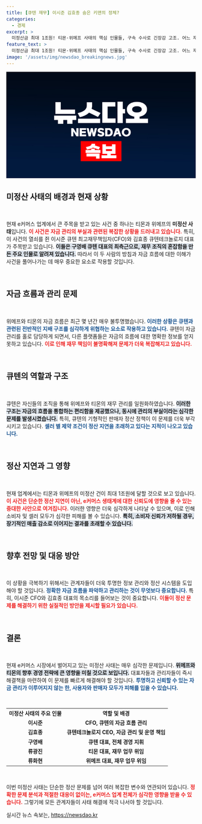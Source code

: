 ```yaml
---
title: [큐텐 재무] 이시준 김효종 숨은 키맨의 정체?
categories:
  - 경제
excerpt: >
  미정산금 최대 1조원! 티몬·위메프 사태의 핵심 인물들, 구속 수사로 긴장감 고조. 어느 재무 담당자들이 숨은 열쇠를 쥐고 있을까? 클릭해서 그 진실을 확인해보세요!
feature_text: >
  미정산금 최대 1조원! 티몬·위메프 사태의 핵심 인물들, 구속 수사로 긴장감 고조. 어느 재무 담당자들이 숨은 열쇠를 쥐고 있을까? 클릭해서 그 진실을 확인해보세요!
image: '/assets/img/newsdao_breakingnews.jpg'
---
```


<p><img src="/assets/img/newsdao_breakingnews.jpg" alt="firstkoreanews 속보" /></p>

<h2 data-ke-size="size26">미정산 사태의 배경과 현재 상황</h2>

<p data-ke-size="size16">&nbsp;</p>

<p>현재 e커머스 업계에서 큰 주목을 받고 있는 사건 중 하나는 티몬과 위메프의 <b>미정산 사태</b>입니다. <b><span style="color: #ee2323;">이 사건은 자금 관리의 부실과 관련된 복잡한 상황을 드러내고 있습니다.</span></b> 특히, 이 사건의 열쇠를 쥔 이시준 큐텐 최고재무책임자(CFO)와 김효종 큐텐테크놀로지 대표가 주목받고 있습니다. <b><span style="background-color: #21538527;">이들은 구영배 큐텐 대표의 최측근으로, 재무 조직의 혼잡함을 만든 주요 인물로 알려져 있습니다.</span></b> 따라서 이 두 사람의 방침과 자금 흐름에 대한 이해가 사건을 풀어나가는 데 매우 중요한 요소로 작용할 것입니다.</p>

<p data-ke-size="size16">&nbsp;</p>

<h2 data-ke-size="size26">자금 흐름과 관리 문제</h2>

<p data-ke-size="size16">&nbsp;</p>

<p>위메프와 티몬의 자금 흐름은 최근 몇 년간 매우 불투명했습니다. <b><span style="color: #1a5490;">이러한 상황은 큐텐과 관련된 전반적인 지배 구조를 심각하게 위협하는 요소로 작용하고 있습니다.</span></b> 큐텐이 자금 관리를 홀로 담당하게 되면서, 다른 플랫폼들은 자금의 흐름에 대한 명확한 정보를 얻지 못하고 있습니다. <b><span style="color: #ee2323;">이로 인해 재무 책임이 불명확해져 문제가 더욱 복잡해지고 있습니다.</span></b></p>

<p data-ke-size="size16">&nbsp;</p>

<h2 data-ke-size="size26">큐텐의 역할과 구조</h2>

<p data-ke-size="size16">&nbsp;</p>

<p>큐텐은 자신들의 조직을 통해 위메프와 티몬의 재무 관리를 일원화하였습니다. <b><span style="background-color: #21538527;">이러한 구조는 자금의 흐름을 통합하는 편리함을 제공했으나, 동시에 관리의 부실이라는 심각한 문제를 발생시켰습니다.</span></b> 특히, 큐텐의 기형적인 판매자 정산 정책이 이 문제를 더욱 부각시키고 있습니다. <b><span style="color: #1a5490;">셀러 별 제약 조건이 정산 지연을 초래하고 있다는 지적이 나오고 있습니다.</span></b></p>

<p data-ke-size="size16">&nbsp;</p>

<h2 data-ke-size="size26">정산 지연과 그 영향</h2>

<p data-ke-size="size16">&nbsp;</p>

<p>현재 업계에서는 티몬과 위메프의 미정산 건이 최대 1조원에 달할 것으로 보고 있습니다. <b><span style="color: #ee2323;">이 사건은 단순한 정산 지연이 아닌, e커머스 생태계에 대한 신뢰도에 영향을 줄 수 있는 중대한 사안으로 여겨집니다.</span></b> 이러한 영향은 더욱 심각하게 나타날 수 있으며, 이로 인해 소비자 및 셀러 모두가 심각한 피해를 볼 수 있습니다. <b><span style="background-color: #21538527;">특히, 소비자 신뢰가 저하될 경우, 장기적인 매출 감소로 이어지는 결과를 초래할 수 있습니다.</span></b></p>

<p data-ke-size="size16">&nbsp;</p>

<h2 data-ke-size="size26">향후 전망 및 대응 방안</h2>

<p data-ke-size="size16">&nbsp;</p>

<p>이 상황을 극복하기 위해서는 관계자들이 더욱 투명한 정보 관리와 정산 시스템을 도입해야 할 것입니다. <b><span style="color: #1a5490;">정확한 자금 흐름을 파악하고 관리하는 것이 무엇보다 중요합니다.</span></b> 특히, 이시준 CFO와 김효종 대표의 목소리를 들어보는 것이 중요합니다. <b><span style="color: #ee2323;">이들이 정산 문제를 해결하기 위한 실질적인 방안을 제시할 필요가 있습니다.</span></b></p>

<p data-ke-size="size16">&nbsp;</p>

<h2 data-ke-size="size26">결론</h2>

<p data-ke-size="size16">&nbsp;</p>

<p>현재 e커머스 시장에서 벌어지고 있는 미정산 사태는 매우 심각한 문제입니다. <b><span style="background-color: #21538527;">위메프와 티몬의 향후 경영 전략에 큰 영향을 미칠 것으로 보입니다.</span></b> 대표자들과 관리자들이 즉시 해결책을 마련하여 이 문제를 빠르게 해결해야 할 것입니다. <b><span style="color: #1a5490;">투명하고 신뢰할 수 있는 자금 관리가 이루어지지 않는 한, 사용자와 판매자 모두가 피해를 입을 수 있습니다.</span></b></p>

<p data-ke-size="size16">&nbsp;</p>

<table style="width: 100%; border-collapse: collapse;">
    <tr>
        <td style="text-align: center; height: 17px;"><b>미정산 사태의 주요 인물</b></td>
        <td style="text-align: center; height: 17px;"><b>역할 및 배경</b></td>
    </tr>
    <tr>
        <td style="text-align: center; height: 17px;"><b>이시준</b></td>
        <td style="text-align: center; height: 17px;"><b>CFO, 큐텐의 자금 흐름 관리</b></td>
    </tr>
    <tr>
        <td style="text-align: center; height: 17px;"><b>김효종</b></td>
        <td style="text-align: center; height: 17px;"><b>큐텐테크놀로지 CEO, 자금 관리 및 운영 책임</b></td>
    </tr>
    <tr>
        <td style="text-align: center; height: 17px;"><b>구영배</b></td>
        <td style="text-align: center; height: 17px;"><b>큐텐 대표, 전체 경영 지휘</b></td>
    </tr>
    <tr>
        <td style="text-align: center; height: 17px;"><b>류광진</b></td>
        <td style="text-align: center; height: 17px;"><b>티몬 대표, 재무 업무 위임</b></td>
    </tr>
    <tr>
        <td style="text-align: center; height: 17px;"><b>류화현</b></td>
        <td style="text-align: center; height: 17px;"><b>위메프 대표, 재무 업무 위임</b></td>
    </tr>
</table>

<p data-ke-size="size16">&nbsp;</p>

<p>이번 미정산 사태는 단순한 정산 문제를 넘어 여러 복잡한 변수와 연관되어 있습니다. <b><span style="color: #ee2323;">정확한 문제 분석과 적절한 대응이 없이는, e커머스 업계 전체가 심각한 영향을 받을 수 있습니다.</span></b> 그렇기에 모든 관계자들이 사태 해결에 적극 나서야 할 것입니다.</p>
실시간 뉴스 속보는, <a href="https://newsdao.kr" rel="dofollow">https://newsdao.kr</a>



